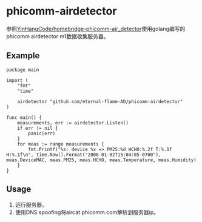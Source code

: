 # phicomm-airdetector

参照[YinHangCode/homebridge-phicomm-air_detector](https://github.com/YinHangCode/homebridge-phicomm-air_detector)使用golang编写的phicomm airdetector m1数据收集服务器。

## Example

```golang
package main

import (
	"fmt"
	"time"

	airdetector "github.com/eternal-flame-AD/phicomm-airdetector"
)

func main() {
	measurements, err := airdetector.Listen()
	if err != nil {
		panic(err)
	}
	for meas := range measurements {
		fmt.Printf("%s: device %x => PM25:%d HCHO:%.2f T:%.1f H:%.1f\n", time.Now().Format("2006-01-02T15:04:05-0700"), meas.DeviceMAC, meas.PM25, meas.HCHO, meas.Temperature, meas.Humidity)
	}
}
```

## Usage

1. 运行服务器。
1. 使用DNS spoofing将aircat.phicomm.com解析到服务器ip。